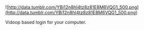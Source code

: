 ![http://data.tumblr.com/YBi12n8hI4tz8z81E8M6VQG1_500.png](http://data.tumblr.com/YBi12n8hI4tz8z81E8M6VQG1_500.png)

Vidoop based login for your computer.